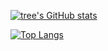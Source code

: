 [![tree's GitHub stats](https://github-readme-stats.vercel.app/api?username=Jiacheng787&hide=contribs&show_icons=true&theme=radical)](https://github.com/anuraghazra/github-readme-stats)

[![Top Langs](https://github-readme-stats.vercel.app/api/top-langs/?username=Jiacheng787&layout=compact)](https://github.com/anuraghazra/github-readme-stats)


